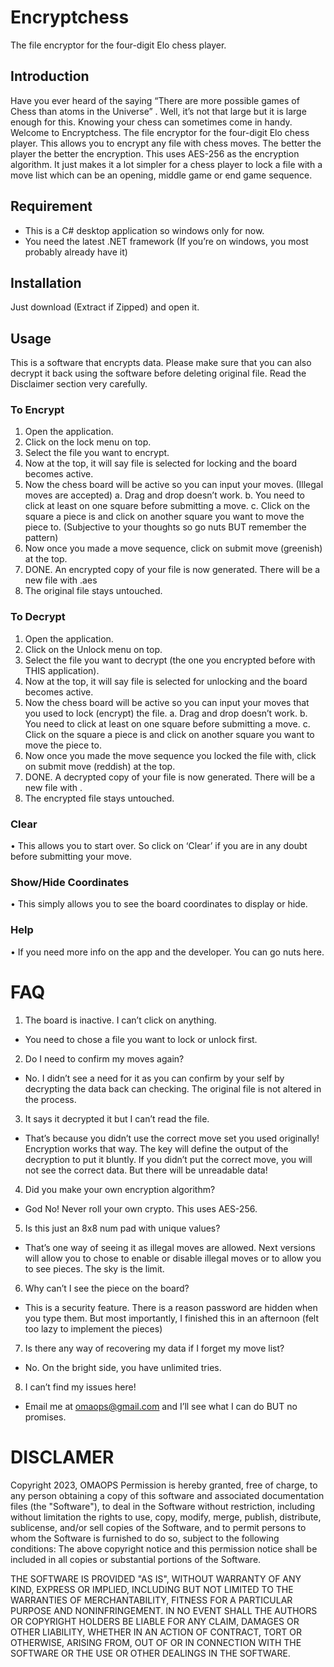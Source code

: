 # Encryptchess
The file encryptor for the four-digit Elo chess player. 

## Introduction
Have you ever heard of the saying “There are more possible games of Chess than atoms in the Universe” . Well, it’s not that large but it is large enough for this. Knowing your chess can sometimes come in handy. Welcome to Encryptchess. The file encryptor for the four-digit Elo chess player. This allows you to encrypt any file with chess moves. The better the player the better the encryption.
This uses AES-256 as the encryption algorithm. It just makes it a lot simpler for a chess player to lock a file with a move list which can be an opening, middle game or end game sequence.

## Requirement
- This is a C# desktop application so windows only for now.
- You need the latest .NET framework (If you’re on windows, you most probably already have it)

## Installation
Just download (Extract if Zipped) and open it.

## Usage
This is a software that encrypts data. Please make sure that you can also decrypt it back using the software before deleting original file. Read the Disclaimer section very carefully.

### To Encrypt
1.	Open the application.
2.	Click on the lock menu on top.
3.	Select the file you want to encrypt.
4.	Now at the top, it will say file is selected for locking and the board becomes active.
5.	Now the chess board will be active so you can input your moves. (Illegal moves are accepted)
a.	Drag and drop doesn’t work.
b.	You need to click at least on one square before submitting a move.
c.	Click on the square a piece is and click on another square you want to move the piece to. (Subjective to your thoughts so go nuts BUT remember the pattern)
6.	Now once you made a move sequence, click on submit move (greenish) at the top.
7.	DONE. An encrypted copy of your file is now generated. There will be a new file with <Original File Name>.aes
8.	The original file stays untouched.

### To Decrypt
1.	Open the application.
2.	Click on the Unlock menu on top.
3.	Select the file you want to decrypt (the one you encrypted before with THIS application).
4.	Now at the top, it will say file is selected for unlocking and the board becomes active.
5.	Now the chess board will be active so you can input your moves that you used to lock (encrypt) the file. 
a.	Drag and drop doesn’t work.
b.	You need to click at least on one square before submitting a move.
c.	Click on the square a piece is and click on another square you want to move the piece to.
6.	Now once you made the move sequence you locked the file with, click on submit move (reddish) at the top.
7.	DONE. A decrypted copy of your file is now generated. There will be a new file with <Original File Name_unlocked>.<Original File Extension>
8.	The encrypted file stays untouched.

### Clear
•	This allows you to start over. So click on ‘Clear’ if you are in any doubt before submitting your move.
### Show/Hide Coordinates
•	This simply allows you to see the board coordinates to display or hide.
### Help
•	If you need more info on the app and the developer. You can go nuts here.

# FAQ
1.	The board is inactive. I can’t click on anything.
- You need to chose a file you want to lock or unlock first.
2.	Do I need to confirm my moves again?
- No. I didn’t see a need for it as you can confirm by your self by decrypting the data back can checking. The original file is not altered in the process.
3.	It says it decrypted it but I can’t read the file.
- That’s because you didn’t use the correct move set you used originally! Encryption works that way. The key will define the output of the decryption to put it bluntly. If you didn’t put the correct move, you will not see the correct data. But there will be unreadable data!
4.	Did you make your own encryption algorithm?
- God No! Never roll your own crypto. This uses AES-256.
5.	Is this just an 8x8 num pad with unique values?
- That’s one way of seeing it as illegal moves are allowed. Next versions will allow you to chose to enable or disable illegal moves or to allow you to see pieces. The sky is the limit.
6.	Why can’t I see the piece on the board?
- This is a security feature. There is a reason password are hidden when you type them. But most importantly, I finished this in an afternoon (felt too lazy to implement the pieces)
7.	Is there any way of recovering my data if I forget my move list?
- No. On the bright side, you have unlimited tries.
8.	I can’t find my issues here!
- Email me at omaops@gmail.com and I’ll see what I can do BUT no promises.

# DISCLAMER
Copyright 2023, OMAOPS
Permission is hereby granted, free of charge, to any person obtaining a copy of this software and associated documentation files (the "Software"), to deal in the Software without restriction, including without limitation the rights to use, copy, modify, merge, publish, distribute, sublicense, and/or sell copies of the Software, and to permit persons to whom the Software is furnished to do so, subject to the following conditions:
The above copyright notice and this permission notice shall be included in all copies or substantial portions of the Software.

THE SOFTWARE IS PROVIDED "AS IS", WITHOUT WARRANTY OF ANY KIND, EXPRESS OR IMPLIED, INCLUDING BUT NOT LIMITED TO THE WARRANTIES OF MERCHANTABILITY, FITNESS FOR A PARTICULAR PURPOSE AND NONINFRINGEMENT. IN NO EVENT SHALL THE AUTHORS OR COPYRIGHT HOLDERS BE LIABLE FOR ANY CLAIM, DAMAGES OR OTHER LIABILITY, WHETHER IN AN ACTION OF CONTRACT, TORT OR OTHERWISE, ARISING FROM, OUT OF OR IN CONNECTION WITH THE SOFTWARE OR THE USE OR OTHER DEALINGS IN THE SOFTWARE.

